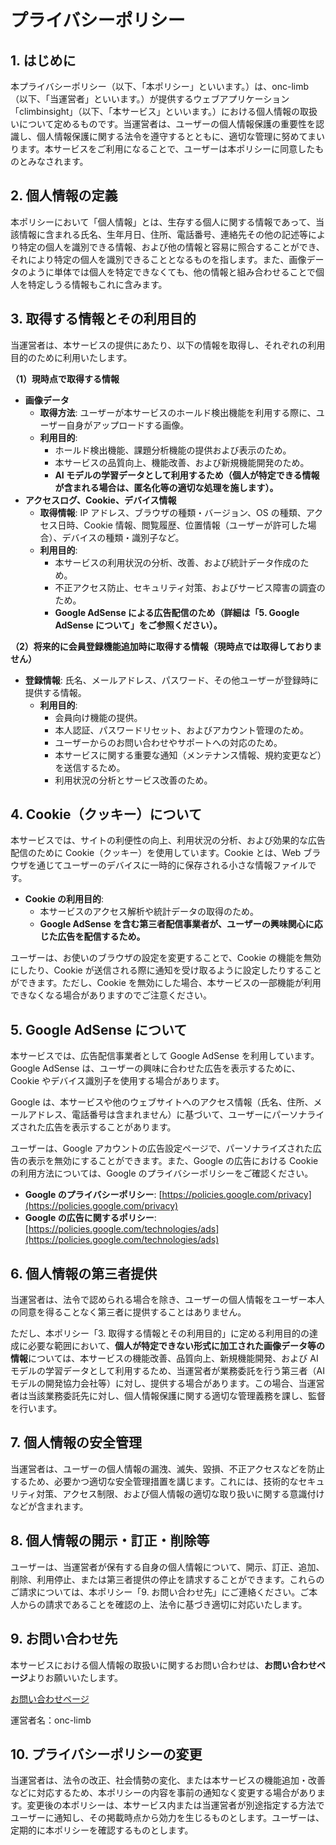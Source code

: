 # プライバシーポリシー

## 1. はじめに

本プライバシーポリシー（以下、「本ポリシー」といいます。）は、onc-limb（以下、「当運営者」といいます。）が提供するウェブアプリケーション「climbinsight」（以下、「本サービス」といいます。）における個人情報の取扱いについて定めるものです。当運営者は、ユーザーの個人情報保護の重要性を認識し、個人情報保護に関する法令を遵守するとともに、適切な管理に努めてまいります。本サービスをご利用になることで、ユーザーは本ポリシーに同意したものとみなされます。

## 2. 個人情報の定義

本ポリシーにおいて「個人情報」とは、生存する個人に関する情報であって、当該情報に含まれる氏名、生年月日、住所、電話番号、連絡先その他の記述等により特定の個人を識別できる情報、および他の情報と容易に照合することができ、それにより特定の個人を識別できることとなるものを指します。また、画像データのように単体では個人を特定できなくても、他の情報と組み合わせることで個人を特定しうる情報もこれに含みます。

## 3. 取得する情報とその利用目的

当運営者は、本サービスの提供にあたり、以下の情報を取得し、それぞれの利用目的のために利用いたします。

**（1）現時点で取得する情報**

- **画像データ**
  - **取得方法**: ユーザーが本サービスのホールド検出機能を利用する際に、ユーザー自身がアップロードする画像。
  - **利用目的**:
    - ホールド検出機能、課題分析機能の提供および表示のため。
    - 本サービスの品質向上、機能改善、および新規機能開発のため。
    - **AI モデルの学習データとして利用するため（個人が特定できる情報が含まれる場合は、匿名化等の適切な処理を施します）。**
- **アクセスログ、Cookie、デバイス情報**
  - **取得情報**: IP アドレス、ブラウザの種類・バージョン、OS の種類、アクセス日時、Cookie 情報、閲覧履歴、位置情報（ユーザーが許可した場合）、デバイスの種類・識別子など。
  - **利用目的**:
    - 本サービスの利用状況の分析、改善、および統計データ作成のため。
    - 不正アクセス防止、セキュリティ対策、およびサービス障害の調査のため。
    - **Google AdSense による広告配信のため（詳細は「5. Google AdSense について」をご参照ください）。**

**（2）将来的に会員登録機能追加時に取得する情報（現時点では取得しておりません）**

- **登録情報**: 氏名、メールアドレス、パスワード、その他ユーザーが登録時に提供する情報。
  - **利用目的**:
    - 会員向け機能の提供。
    - 本人認証、パスワードリセット、およびアカウント管理のため。
    - ユーザーからのお問い合わせやサポートへの対応のため。
    - 本サービスに関する重要な通知（メンテナンス情報、規約変更など）を送信するため。
    - 利用状況の分析とサービス改善のため。

## 4. Cookie（クッキー）について

本サービスでは、サイトの利便性の向上、利用状況の分析、および効果的な広告配信のために Cookie（クッキー）を使用しています。Cookie とは、Web ブラウザを通じてユーザーのデバイスに一時的に保存される小さな情報ファイルです。

- **Cookie の利用目的**:
  - 本サービスのアクセス解析や統計データの取得のため。
  - **Google AdSense を含む第三者配信事業者が、ユーザーの興味関心に応じた広告を配信するため。**

ユーザーは、お使いのブラウザの設定を変更することで、Cookie の機能を無効にしたり、Cookie が送信される際に通知を受け取るように設定したりすることができます。ただし、Cookie を無効にした場合、本サービスの一部機能が利用できなくなる場合がありますのでご注意ください。

## 5. Google AdSense について

本サービスでは、広告配信事業者として Google AdSense を利用しています。Google AdSense は、ユーザーの興味に合わせた広告を表示するために、Cookie やデバイス識別子を使用する場合があります。

Google は、本サービスや他のウェブサイトへのアクセス情報（氏名、住所、メールアドレス、電話番号は含まれません）に基づいて、ユーザーにパーソナライズされた広告を表示することがあります。

ユーザーは、Google アカウントの広告設定ページで、パーソナライズされた広告の表示を無効にすることができます。また、Google の広告における Cookie の利用方法については、Google のプライバシーポリシーをご確認ください。

- **Google のプライバシーポリシー**: [https://policies.google.com/privacy](https://policies.google.com/privacy)
- **Google の広告に関するポリシー**: [https://policies.google.com/technologies/ads](https://policies.google.com/technologies/ads)

## 6. 個人情報の第三者提供

当運営者は、法令で認められる場合を除き、ユーザーの個人情報をユーザー本人の同意を得ることなく第三者に提供することはありません。

ただし、本ポリシー「3. 取得する情報とその利用目的」に定める利用目的の達成に必要な範囲において、**個人が特定できない形式に加工された画像データ等の情報**については、本サービスの機能改善、品質向上、新規機能開発、および AI モデルの学習データとして利用するため、当運営者が業務委託を行う第三者（AI モデルの開発協力会社等）に対し、提供する場合があります。この場合、当運営者は当該業務委託先に対し、個人情報保護に関する適切な管理義務を課し、監督を行います。

## 7. 個人情報の安全管理

当運営者は、ユーザーの個人情報の漏洩、滅失、毀損、不正アクセスなどを防止するため、必要かつ適切な安全管理措置を講じます。これには、技術的なセキュリティ対策、アクセス制限、および個人情報の適切な取り扱いに関する意識付けなどが含まれます。

## 8. 個人情報の開示・訂正・削除等

ユーザーは、当運営者が保有する自身の個人情報について、開示、訂正、追加、削除、利用停止、または第三者提供の停止を請求することができます。これらのご請求については、本ポリシー「9. お問い合わせ先」にご連絡ください。ご本人からの請求であることを確認の上、法令に基づき適切に対応いたします。

## 9. お問い合わせ先

本サービスにおける個人情報の取扱いに関するお問い合わせは、**お問い合わせページ**よりお願いいたします。

[お問い合わせページ](https://climb-insight.com/contact)

運営者名：onc-limb

## 10. プライバシーポリシーの変更

当運営者は、法令の改正、社会情勢の変化、または本サービスの機能追加・改善などに対応するため、本ポリシーの内容を事前の通知なく変更する場合があります。変更後の本ポリシーは、本サービス内または当運営者が別途指定する方法でユーザーに通知し、その掲載時点から効力を生じるものとします。ユーザーは、定期的に本ポリシーを確認するものとします。
